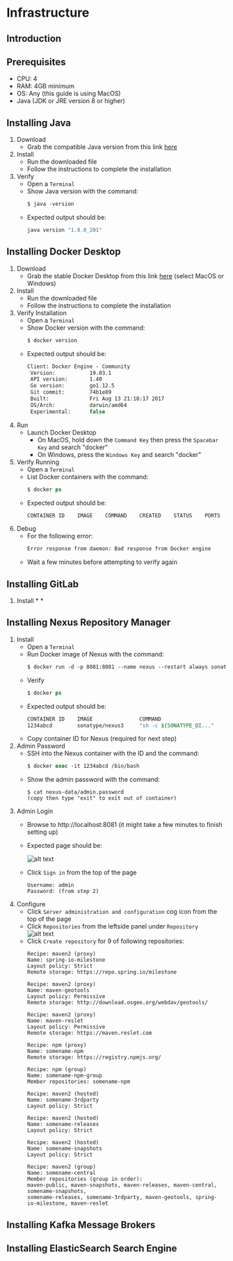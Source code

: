 Infrastructure
======
Introduction
------
Prerequisites
------
* CPU: 4
* RAM: 4GB minimum
* OS: Any (this guide is using MacOS)
* Java (JDK or JRE version 8 or higher)

Installing Java
------
1. Download
    * Grab the compatible Java version from this link [here](http://www.oracle.com/technetwork/java/javase/downloads "Java Download")
2. Install
    * Run the downloaded file
    * Follow the instructions to complete the installation
3. Verify
    * Open a ```Terminal```
    * Show Java version with the command:
        ```tcsh
        $ java -version
        ```
    * Expected output should be:
        ```tcsh
        java version "1.8.0_201"
        ```
Installing Docker Desktop
------
1. Download
    * Grab the stable Docker Desktop from this link [here](https://download.docker.com/mac/stable/Docker.dmg "Docker Download") (select MacOS or Windows)
2. Install
    * Run the downloaded file
    * Follow the instructions to complete the installation
3. Verify Installation
    * Open a ```Terminal```
    * Show Docker version with the command:
        ```tcsh
        $ docker version
        ```
    * Expected output should be:
        ```tcsh
        Client: Docker Engine - Community
         Version:           19.03.1
         API version:       1.40
         Go version:        go1.12.5
         Git commit:        74b1e89
         Built:             Fri Aug 13 21:18:17 2017
         OS/Arch:           darwin/amd64
         Experimental:      false
        ```
4. Run
    * Launch Docker Desktop
        * On MacOS, hold down the ```Command Key``` then press the ```Spacebar Key``` and search "docker"
        * On Windows, press the ```Windows Key``` and search "docker"
5. Verify Running
    * Open a ```Terminal```
    * List Docker containers with the command:
        ```tcsh
        $ docker ps
        ```
    * Expected output should be:
        ```tcsh
        CONTAINER ID    IMAGE    COMMAND    CREATED    STATUS    PORTS    NAMES
        ```
6. Debug
    * For the following error:
        ```tcsh
        Error response from daemon: Bad response from Docker engine
        ```
    * Wait a few minutes before attempting to verify again
    
Installing GitLab
------
1. Install
    * 
    *
    
Installing Nexus Repository Manager
------
1. Install
    * Open a ```Terminal```
    * Run Docker image of Nexus with the command:
        ```tcsh
        $ docker run -d -p 8081:8081 --name nexus --restart always sonatype/nexus3
        ```
    * Verify
        ```tcsh
        $ docker ps
        ```
    * Expected output should be:
        ```tcsh
        CONTAINER ID    IMAGE               COMMAND                     CREATED         STATUS          PORTS                       NAMES
        1234abcd        sonatype/nexus3     "sh -c ${SONATYPE_DI..."    4 weeks ago     Up 1 second     0.0.0.0:8081->8081/tcp      nexus
        ```
    * Copy container ID for Nexus (required for next step)
2. Admin Password
    * SSH into the Nexus container with the ID and the command:
        ```tcsh
        $ docker exec -it 1234abcd /bin/bash
        ```
    * Show the admin password with the command:
        ```
        $ cat nexus-data/admin.password
        (copy then type "exit" to exit out of container)
        ```
3. Admin Login
    * Browse to http://localhost:8081 (it might take a few minutes to finish setting up)
    * Expected page should be:
    
        ![alt text](https://raw.githubusercontent.com/kentv0/devops-project/master/infrastructure/nexus_welcome_page.jpg "Login")
    * Click ```Sign in``` from the top of the page
        ```
        Username: admin
        Password: (from step 2)
        ```
3. Configure
    * Click ```Server administration and configuration``` cog icon from the top of the page
    * Click ```Repositories``` from the leftside panel under ```Repository```
        ![alt text](https://raw.githubusercontent.com/kentv0/devops-project/master/infrastructure/nexus_cog_icon.jpg "Server administration and configuration")
    * Click ```Create repository``` for 9 of following repositories:
        ```
        Recipe: maven2 (proxy)
        Name: spring-io-milestone
        Layout policy: Strict
        Remote storage: https://repo.spring.io/milestone
        ```
        ```
        Recipe: maven2 (proxy)
        Name: maven-geotools
        Layout policy: Permissive
        Remote storage: http://download.osgeo.org/webdav/geotools/
        ```
        ```
        Recipe: maven2 (proxy)
        Name: maven-reslet
        Layout policy: Permissive
        Remote storage: https://maven.reslet.com
        ```
        ```
        Recipe: npm (proxy)
        Name: somename-npm
        Remote storage: https://registry.npmjs.org/
        ```
        ```
        Recipe: npm (group)
        Name: somename-npm-group
        Member repositories: somename-npm
        ```
        ```
        Recipe: maven2 (hosted)
        Name: somename-3rdparty
        Layout policy: Strict
        ```
        ```
        Recipe: maven2 (hosted)
        Name: somename-releases
        Layout policy: Strict
        ```
        ```
        Recipe: maven2 (hosted)
        Name: somename-snapshots
        Layout policy: Strict
        ```
        ```
        Recipe: maven2 (group)
        Name: somename-central
        Member repositories (group in order):
        maven-public, maven-snapshots, maven-releases, maven-central, somename-snapshots,
        somename-releases, somename-3rdparty, maven-geotools, spring-io-milestone, maven-reslet
        ```
Installing Kafka Message Brokers
------
Installing ElasticSearch Search Engine
------
